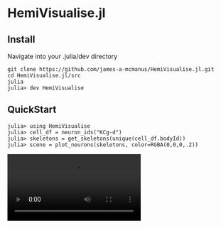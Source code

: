 # HemiVisualise.jl

## Install
Navigate into your .julia/dev directory
```
git clone https://github.com/james-a-mcmanus/HemiVisualise.jl.git
cd HemiVisualise.jl/src
julia
julia> dev HemiVisualise
```

## QuickStart
```
julia> using HemiVisualise
julia> cell_df = neuron_ids("KCg-d")
julia> skeletons = get_skeletons(unique(cell_df.bodyId))
julia> scene = plot_neurons(skeletons, color=RGBA(0,0,0,.2))
```
<video src='https://raw.githubusercontent.com/james-a-mcmanus/HemiVisualise.jl/master/Demo.mp4' />
